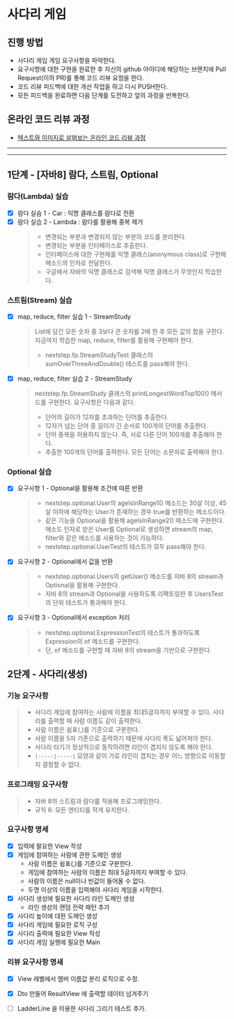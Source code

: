 # 사다리 게임
## 진행 방법
* 사다리 게임 게임 요구사항을 파악한다.
* 요구사항에 대한 구현을 완료한 후 자신의 github 아이디에 해당하는 브랜치에 Pull Request(이하 PR)를 통해 코드 리뷰 요청을 한다.
* 코드 리뷰 피드백에 대한 개선 작업을 하고 다시 PUSH한다.
* 모든 피드백을 완료하면 다음 단계를 도전하고 앞의 과정을 반복한다.

## 온라인 코드 리뷰 과정
* [텍스트와 이미지로 살펴보는 온라인 코드 리뷰 과정](https://github.com/nextstep-step/nextstep-docs/tree/master/codereview)


---
---
## 1단계 - [자바8] 람다, 스트림, Optional
### 람다(Lambda) 실습
- [x] 람다 실슴 1 - Car : 익명 클래스를 람다로 전환
- [x] 람다 실습 2 - Lambda : 람다를 활용해 중복 제거
  > - 변경되는 부분과 변경되지 않는 부분의 코드를 분리한다.
  > - 변경되는 부분을 인터페이스로 추출한다.
  > - 인터페이스에 대한 구현체를 익명 클래스(anonymous class)로 구현해 메소드의 인자로 전달한다.
  > - 구글에서 자바의 익명 클래스로 검색해 익명 클래스가 무엇인지 학습한다.

### 스트림(Stream) 실습
- [x] map, reduce, filter 실습 1 - StreamStudy
  > List에 담긴 모든 숫자 중 3보다 큰 숫자를 2배 한 후 모든 값의 합을 구한다. 지금까지 학습한 map, reduce, filter를 활용해 구현해야 한다. 
  > - nextstep.fp.StreamStudyTest 클래스의 sumOverThreeAndDouble() 테스트를 pass해야 한다.
- [x] map, reduce, filter 실습 2 - StreamStudy
  > nextstep.fp.StreamStudy 클래스의 printLongestWordTop100() 메서드를 구현한다. 요구사항은 다음과 같다.
  > - 단어의 길이가 12자를 초과하는 단어를 추출한다.
  > - 12자가 넘는 단어 중 길이가 긴 순서로 100개의 단어를 추출한다.
  > - 단어 중복을 허용하지 않는다. 즉, 서로 다른 단어 100개를 추출해야 한다.
  > - 추출한 100개의 단어를 출력한다. 모든 단어는 소문자로 출력해야 한다.

### Optional 실습
- [x] 요구사항 1 - Optional을 활용해 조건에 따른 반환
  > - nextstep.optional.User의 ageIsInRange1() 메소드는 30살 이상, 45살 이하에 해당하는 User가 존재하는 경우 true를 반환하는 메소드이다. 
  > - 같은 기능을 Optional을 활용해 ageIsInRange2() 메소드에 구현한다. 메소드 인자로 받은 User를 Optional로 생성하면 stream의 map, filter와 같은 메소드를 사용하는 것이 가능하다. 
  > - nextstep.optional.UserTest의 테스트가 모두 pass해야 한다.
- [x] 요구사항 2 - Optional에서 값을 반환
  > - nextstep.optional.Users의 getUser() 메소드를 자바 8의 stream과 Optional을 활용해 구현한다. 
  > - 자바 8의 stream과 Optional을 사용하도록 리팩토링한 후 UsersTest의 단위 테스트가 통과해야 한다.
- [x] 요구사항 3 - Optional에서 exception 처리
  > - nextstep.optional.ExpressionTest의 테스트가 통과하도록 Expression의 of 메소드를 구현한다.
  > - 단, of 메소드를 구현할 때 자바 8의 stream을 기반으로 구현한다.
 
 
## 2단계 - 사다리(생성)
### 기능 요구사항
> - 사다리 게임에 참여하는 사람에 이름을 최대5글자까지 부여할 수 있다. 사다리를 출력할 때 사람 이름도 같이 출력한다.
> - 사람 이름은 쉼표(,)를 기준으로 구분한다.
> - 사람 이름을 5자 기준으로 출력하기 때문에 사다리 폭도 넓어져야 한다.
> - 사다리 타기가 정상적으로 동작하려면 라인이 겹치지 않도록 해야 한다.
> - `|-----|-----|` 모양과 같이 가로 라인이 겹치는 경우 어느 방향으로 이동할지 결정할 수 없다.

### 프로그래밍 요구사항
>- 자바 8의 스트림과 람다를 적용해 프로그래밍한다.
>- 규칙 6: 모든 엔티티를 작게 유지한다.

### 요구사항 명세
- [x] 입력에 팔요한 View 작성 
- [x] 게임에 참여하는 사람에 관한 도메인 생성
  - 사람 이름은 쉼표(,)를 기준으로 구분한다.
  - 게임에 참여하는 사람의 이름은 최대 5글자까지 부여할 수 있다.
  - 사람의 이름은 null이나 빈값이 들어올 수 없다.
  - 두명 이상의 이름을 입력해야 사다리 게임을 시작한다.
- [x] 사다리 생성에 필요한 사다리 라인 도메인 생성
  - 라인 생성의 랜덤 전략 패턴 추가
- [x] 사다리 높이에 대한 도메인 생성
- [x] 사다리 게임에 필요한 로직 구성
- [x] 사다리 출력에 필요한 View 작성
- [x] 사다리 게임 실행에 필요한 Main 

### 리뷰 요구사항 명새
- [x] View 레벨에서 멤버 이름값 분리 로직으로 수정.
- [x] Dto 만들어 ResultView 에 출력할 데이터 넘겨주기
- [ ] LadderLine 을 이용한 사다리 그리기 테스트 추가.

